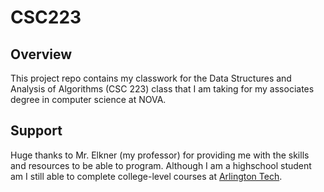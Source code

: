 # CSC223

## Overview

This project repo contains my classwork for the
Data Structures and Analysis of Algorithms (CSC 223) class that 
I am taking for my associates degree in computer science at NOVA. 

## Support

Huge thanks to Mr. Elkner (my professor) for 
providing me with the skills and resources to be able to program. 
Although I am a highschool student am I still able to complete college-level
courses at [Arlington Tech](https://careercenter.apsva.us/arlington-tech/).